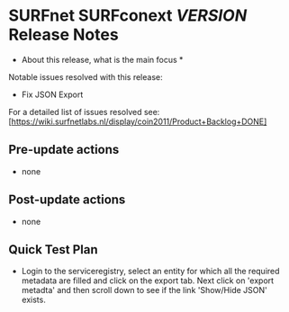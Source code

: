 # SURFnet SURFconext $VERSION$ Release Notes #

* About this release, what is the main focus *

Notable issues resolved with this release:
* Fix JSON Export

For a detailed list of issues resolved see:
[https://wiki.surfnetlabs.nl/display/coin2011/Product+Backlog+DONE]

Pre-update actions
------------------

* none

Post-update actions
-------------------

* none

Quick Test Plan
---------------

* Login to the serviceregistry, select an entity for which all the required metadata are filled and click on the
  export tab. Next click on 'export metadta' and then scroll down to see if the link 'Show/Hide JSON' exists.